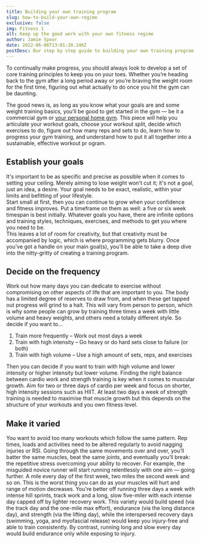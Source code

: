 ```yaml
---
title: Building your own training program
slug: how-to-build-your-own-regime
exclusive: false
img: Fitness 1
alt: Keep up the good work with your own fitness regime
author: Jamie Spoor
date: 2022-06-06T13:01:20.246Z
postDesc: Our step by step guide to building your own training program
---
```

To continually make progress, you should always look to develop a set of core training principles to keep you on your toes. Whether you’re heading back to the gym after a long period away or you’re braving the weight room for the first time, figuring out what actually to do once you hit the gym can be daunting.

The good news is, as long as you know what your goals are and some weight training basics, you’ll be good to get started in the gym — be it a commercial gym or [your personal home gym](https://barbend.com/best-home-gyms/). This piece will help you articulate your workout goals, choose your workout split, decide which exercises to do, figure out how many reps and sets to do, learn how to progress your gym training, and understand how to put it all together into a  sustainable, effective workout pr  ogram. 

## Establish your goals

It's important to be as specific and precise as possible when it comes to setting your ceiling. Merely aiming to lose weight won't cut it; it's not a goal, just an idea, a desire. Your goal needs to be exact, realistic, within your limits and befitting of your lifestyle. \
Start small at first, then you can continue to grow when your confidence and fitness improves. Put a timeframe on them as well: a five or six week timespan is best initially. Whatever goals you have, there are infinite options and training styles, techniques, exercises, and methods to  get you where you need to be. \
This leaves a lot of room for creativity, but that creativity must be accompanied by logic, which is where programming gets blurry. Once you’ve got a handle on your main goal(s), you’ll be able to take a deep dive into the nitty-gritty of creating a training program.

## Decide on the frequency

Work out how many days you can dedicate to exercise without compromising on other aspects of life that are important to you. The body has a limited degree of reserves to draw from, and when these get tapped out progress will grind to a halt. This will vary from person to person, which is why some people can grow by training three times a week with little volume and heavy weights, and others need a totally different style. So decide if you want to...

1. Train more frequently – Work out most days a week
2. Train with high intensity – Go heavy or do hard sets close to failure (or both)
3. Train with high volume – Use a high amount of sets, reps, and exercises

Then you can decide if you want to train with high volume and lower intensity or higher intensity but lower volume.  Finding the right balance between cardio work and strength training is key when it comes to muscular growth. Aim for two or three days of cardio per week and focus on shorter, high intensity sessions such as HIIT. At least two days a week of strength training is needed to maximise that muscle growth but this depends on the structure of your workouts and you own fitness level. 

## Make it varied 

You want to avoid too many workouts which follow the same pattern. Rep times, loads and activities need to be altered regularly to avoid nagging injuries or RSI. 
Going through the same movements over and over, you’ll batter the same muscles, beat the same joints, and eventually you’ll break: the repetitive stress overcoming your ability to recover.
For example, the misguided novice runner will start running relentlessly with one aim — going further. A mile every day of the first week, two miles the second week and so on. This is the worst thing you can do as your muscles will hurt and range of motion decreases. 
You're better off running three days a week with intense hill sprints, track work and a long, slow five-miler with each intense day capped off by lighter recovery work. 
This variety would build speed (via the track day and the one-mile max effort), endurance (via the long  distance day), and strength (via the lifting day), while the interspersed recovery days (swimming, yoga, and myofascial release) would keep you injury-free and able to train consistently. By contrast, running long and slow every day would build endurance only while exposing to injury.